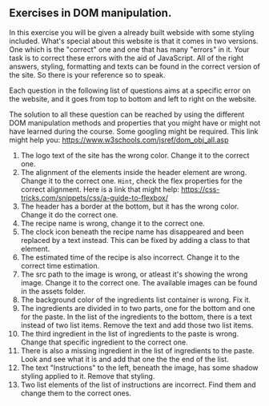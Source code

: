 ## Exercises in DOM manipulation.

In this exercise you will be given a already built webside with some styling included. What's special about this website is that it comes in two versions. One which is the "correct" one and one that has many "errors" in it. Your task is to correct these errors with the aid of JavaScript. All of the right answers, styling, formatting and texts can be found in the correct version of the site. So there is your reference so to speak.

Each question in the following list of questions aims at a specific error on the website, and it goes from top to bottom and left to right on the website.

The solution to all these question can be reached by using the different DOM manipulation methods and properties that you might have or might not have learned during the course. Some googling might be required. This link might help you:
https://www.w3schools.com/jsref/dom_obj_all.asp

1. The logo text of the site has the wrong color. Change it to the correct one.
2. The alignment of the elements inside the header element are wrong. Change it to the correct one. `Hint`, check the flex properties for the correct alignment. Here is a link that might help:
https://css-tricks.com/snippets/css/a-guide-to-flexbox/
3. The header has a border at the bottom, but it has the wrong color. Change it do the correct one.
4. The recipe name is wrong, change it to the correct one.
5. The clock icon beneath the recipe name has disappeared and been replaced by a text instead. This can be fixed by adding a class to that element.
6. The estimated time of the recipe is also incorrect. Change it to the correct time estimation.
7. The src path to the image is wrong, or atleast it's showing the wrong image. Change it to the correct one. The available images can be found in the assets folder.
8. The background color of the ingredients list container is wrong. Fix it.
9. The ingredients are divided in to two parts, one for the bottom and one for the paste. In the list of the ingredients to the bottom, there is a text instead of two list items. Remove the text and add those two list items.
10. The third ingredient in the list of ingredients to the paste is wrong. Change that specific ingredient to the correct one.
11. There is also a missing ingredient in the list of ingredients to the paste. Look and see what it is and add that one the the end of the list.
12. The text "Instructions" to the left, beneath the image, has some shadow styling applied to it. Remove that styling.
13. Two list elements of the list of instructions are incorrect. Find them and change them to the correct ones.
